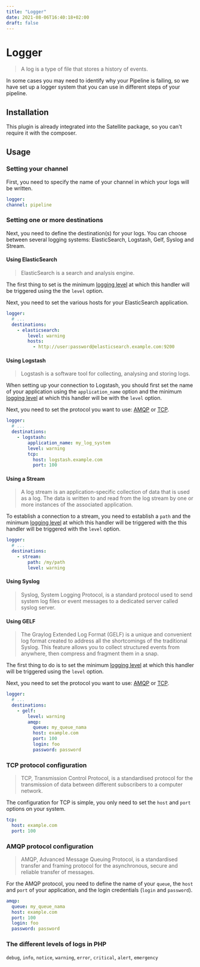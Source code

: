 ```yaml
---
title: "Logger"
date: 2021-08-06T16:40:18+02:00
draft: false
---
```


# Logger
> A log is a type of file that stores a history of events.

In some cases you may need to identify why your Pipeline is failing, so we have set up a logger system that you can 
use in different steps of your pipeline.

## Installation

This plugin is already integrated into the Satellite package, so you can't require it with the composer.

## Usage 

### Setting your channel

First, you need to specify the name of your channel in which your logs will be written.

```yaml
logger:
channel: pipeline
```

### Setting one or more destinations

Next, you need to define the destination(s) for your logs. You can choose between several logging systems:
ElasticSearch, Logstash, Gelf, Syslog and Stream.

#### Using ElasticSearch 

> ElasticSearch is a search and analysis engine.

The first thing to set is the minimum [logging level](#the-different-levels-of-logs-in-php) at which this handler will be triggered using the
the `level` option.

Next, you need to set the various hosts for your ElasticSearch application.

```yaml
logger:
  # ...
  destinations:
    - elasticsearch:
        level: warning
        hosts:
          - http://user:password@elasticsearch.example.com:9200
```

#### Using Logstash

> Logstash is a software tool for collecting, analysing and storing logs.

When setting up your connection to Logstash, you should first set the name of your application
using the `application_name` option and the minimum [logging level](#the-different-levels-of-logs-in-php) at which this handler will be
with the `level` option.

Next, you need to set the protocol you want to use: [AMQP](#amqp-protocol-configuration) or [TCP](#tcp-protocol-configuration).

```yaml
logger:
  # ...
  destinations:
    - logstash:
        application_name: my_log_system
        level: warning
        tcp:
          host: logstash.example.com
          port: 100
```

#### Using a Stream

> A log stream is an application-specific collection of data that is used as a log.
> The data is written to and read from the log stream by one or more instances of the associated application.

To establish a connection to a stream, you need to establish a `path` and the minimum [logging level](#the-different-levels-of-logs-in-php) at which this 
handler will be triggered with the this handler will be triggered with the `level` option. 

```yaml
logger:
  # ...
  destinations:
    - stream:
        path: /my/path
        level: warning
```

#### Using Syslog
> Syslog, System Logging Protocol, is a standard protocol used to send system log files or event messages 
> to a dedicated server called syslog server.

#### Using GELF 
> The Graylog Extended Log Format (GELF) is a unique and convenient log format created to address all the shortcomings 
> of the traditional Syslog. This feature allows you to collect structured events from anywhere, 
> then compress and fragment them in a snap.

The first thing to do is to set the minimum [logging level](#the-different-levels-of-logs-in-php) at which this handler will be triggered using the `level` 
option.

Next, you need to set the protocol you want to use: [AMQP](#amqp-protocol-configuration) or [TCP](#tcp-protocol-configuration).

```yaml
logger:
  # ...
  destinations:
    - gelf:
        level: warning
        amqp:
          queue: my_queue_nama
          host: example.com
          port: 100
          login: foo
          password: password
```

### TCP protocol configuration

> TCP, Transmission Control Protocol, is a standardised protocol for the transmission of data between different 
> subscribers to a computer network.

The configuration for TCP is simple, you only need to set the `host` and `port` options on your system.

```yaml
tcp:
  host: example.com
  port: 100
```

### AMQP protocol configuration

> AMQP, Advanced Message Queuing Protocol, is a standardised transfer and framing protocol for the asynchronous, 
> secure and reliable transfer of messages.

For the AMQP protocol, you need to define the name of your `queue`, the `host` and `port` of your application, 
and the login credentials (`login` and `password`).

```yaml
amqp:
  queue: my_queue_nama
  host: example.com
  port: 100
  login: foo
  password: password
```

### The different levels of logs in PHP

`debug`, `info`, `notice`, `warning`, `error`, `critical`, `alert`, `emergency`
